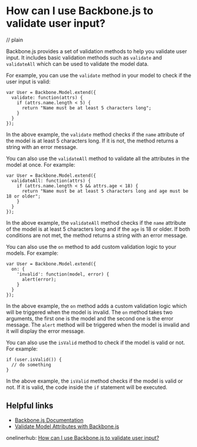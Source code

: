 # How can I use Backbone.js to validate user input?
// plain

Backbone.js provides a set of validation methods to help you validate user input. It includes basic validation methods such as `validate` and `validateAll` which can be used to validate the model data.

For example, you can use the `validate` method in your model to check if the user input is valid:

```
var User = Backbone.Model.extend({
  validate: function(attrs) {
    if (attrs.name.length < 5) {
      return "Name must be at least 5 characters long";
    }
  }
});
```

In the above example, the `validate` method checks if the `name` attribute of the model is at least 5 characters long. If it is not, the method returns a string with an error message.

You can also use the `validateAll` method to validate all the attributes in the model at once. For example:

```
var User = Backbone.Model.extend({
  validateAll: function(attrs) {
    if (attrs.name.length < 5 && attrs.age < 18) {
      return "Name must be at least 5 characters long and age must be 18 or older";
    }
  }
});
```

In the above example, the `validateAll` method checks if the `name` attribute of the model is at least 5 characters long and if the `age` is 18 or older. If both conditions are not met, the method returns a string with an error message.

You can also use the `on` method to add custom validation logic to your models. For example:

```
var User = Backbone.Model.extend({
  on: {
    'invalid': function(model, error) {
      alert(error);
    }
  }
});
```

In the above example, the `on` method adds a custom validation logic which will be triggered when the model is invalid. The `on` method takes two arguments, the first one is the model and the second one is the error message. The `alert` method will be triggered when the model is invalid and it will display the error message.

You can also use the `isValid` method to check if the model is valid or not. For example:

```
if (user.isValid()) {
  // do something
}
```

In the above example, the `isValid` method checks if the model is valid or not. If it is valid, the code inside the `if` statement will be executed.

## Helpful links

- [Backbone.js Documentation](http://backbonejs.org/#Model-validate)
- [Validate Model Attributes with Backbone.js](https://scotch.io/tutorials/validate-model-attributes-with-backbone-js)

onelinerhub: [How can I use Backbone.js to validate user input?](https://onelinerhub.com/backbone.js/how-can-i-use-backbone-js-to-validate-user-input-1687198185)